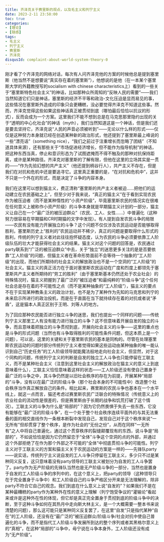 ```yaml
---
title: 齐泽克关于赛里斯的观点，以及毛主义和列宁主义
date: 2023-2-11 23:58:00
toc: true
categories:
- [理论]
- [随感]
tags: 
- 毛主义
- 列宁主义
- 赛里斯
- 齐泽克
disqusId: complaint-about-world-system-theory-0
---
```


刚才看了个齐泽克的网络对话，每次有人问齐泽克他的方案的时候他总是提到塞里斯（他当然不是想要说“真实存在着的塞里斯”），他想说的是他（在一本某个塞里斯大学的外籍教授写的socialism with chinese characteristics上）看到的一些关于“塞里斯特色社会主义”的神话，比如那种众所周知的“反映人民的需要”——我们当然知道它们只是神话，塞里斯的经济不平等和政治-文化压迫是显而易见的事，这些情况在塞里斯外造成的印象只会更糟糕，没必要觉得齐泽克不知道这些事。然而，齐泽克觉得这些如果这些神话真正被贯彻到底（哪怕最后恰恰以抗议的形式），反而会成为一个方案。这里我们不能不想到总是在马克思那里隐约出现的关于“透明的中心化社会”的神话（myth），我们当然知道这是一个神话，但是我们还是要去坚持它，齐泽克说“人民的声音必须被听到”——无论以什么样的形式——仅仅是这种努力本身就已经在创造某种新的政治形式，他还提到了塞里斯最上峰说的一些“漂亮话”（something nice），“我们之前过于注重增长而忽略了团结”（不知道具体来源），还有那些关于“市场促进经济增长，但不能作为指导机制”的神话，把这种东西当真，停止和意识形态为了试图遮掩而不得不触及的那种对抗保持距离，或许是某种路径。齐泽克对塞里斯的了解有限，但他在这里的立场其实是一贯的——“作为先验幻想的共产主义”（他还提到柄谷行人），共产主义不存在，但是我们在对抗和危机中还是要追寻它。这里真正重要的是，“在对抗和危机中”，这并不只是一个外在的形式，而是决定了斗争的内容本身。  

我们在这里可以想到猫主义，费正清称“塞里斯的共产主义者被迫……把他们的运动建立在农民基础之上”，但至少对于我来说，“真正的猫主义”在于看到实现农民作为被压迫者（而不是某种惰性的“小资产阶级”，毕竟塞里斯农民的情况实在很难在任何意义上被称作小资产阶级）的斗争本身就是早期猫主义计划的一部分，猫主义让自己在一个“最广泛的被压迫群众”（农民、工人、女性……）中普遍化（这种努力很容易在早期猫和CR时期猫的文字中发现）。有人提到自发农民斗争的局限——农民有没有能力开展独立的斗争？这个问题不仅仅涉及农民运动是否能够取得胜利，塞里斯历史上“胜利的”农民运动并不稀少，真正的问题是要取得什么形式的胜利，传统的列宁主义者对此往往抱怀疑态度，认为农民的斗争必须要依靠工人阶级队伍的壮大才能获得社会主义的结果。猫主义对这个问题的回答是，农民通过party联系到“广泛的被压迫群众”中去，关于“独立”的迷思更多关注的是是否要依靠“工人阶级”的问题，但猫主义者在革命形势面前不会等待一个抽象的“工人阶级”的出现，而他们所期待的社会主义的解放政治也不是一个空洞的“工人阶级”的社会主义。猫主义的真正活力在于面对塞里斯农民运动在广度和烈度上都领先于塞里斯共产主义者所期待的“劳工的胜利”（由于塞里斯基本仍然还处于农业社会）的特殊情况时，猫主义把握到了最广泛的“被压迫者”和最纯粹的“阶级斗争”这个任何社会总是存在着的不可能性之点（而不是某种抽象的“工人阶级”），猫主义的要点不在于实现某种教条主义的政治计划，也不是为了某种作为先知的马克思和列宁的未来启示所进行的政治投机，而是在于直面在当下就持续存在着的对抗或者说“矛盾”，这是猫本人真正区别于王明、刘等人的地方。  

为了回应那种农民能否进行独立斗争的迷思，我们也提出一个同样的问题——传统列宁主义那里工人有没有能力进行独立的斗争？这不但意味着开展自发的独立的斗争，而且意味着把独立的斗争贯彻到底，开展向社会主义的斗争——这里的重点也是斗争的形式问题（当然也有斗争取得胜利的可能性条件问题，但这本质上是一个问题），可以说，这里的关键和关于塞里斯农民的基本是同构的。尽管在处理塞里斯农民运动的问题时部分传统列宁主义者觉得如果这些运动由某种抽象的唯一能认识到自己“历史任务”的工人阶级领导就能魔法般地走向社会主义，但显然，对于这个同构的问题，传统列宁主义的判断是自发的独立工人斗争也只能停留在工联主义，而不是某种社会主义（注意到这里社会主义的解放政治在猫主义的意义上到底意味着什么），工联主义恰恰意味着这样的状态——工人阶级还没有使自己置身于最广泛的斗争之中，其斗争仍然是以旧社会秩序的存在为前提，开展某种“局部的”斗争，没有以在最广泛的阶级斗争（那个社会本身的不可能性中）改造整个社会秩序当作真正解放自己的条件。相比起来，赛里斯的农民斗争也基本在一个水平线上，就这一点而言，猫还考虑过赛里斯农民广泛联合的特殊情况（传统意义上的农业社会的流动性是很差的，但是赛里斯由于长期的战争和饥荒打破了这个情况）。工联主义的斗争为什么是“局部的”？因为它仍然畏惧于失去一些东西，它没有能够在“最广泛的阶级斗争”，在一个处于整个社会秩序连续平面外的与其无法重叠的面的相交直线作为一条根本断裂中发现自己，发现自己对于这个秩序来说“一无所有”但却贯穿了整个秩序，是作为社会的“无份之份”，从而在同样“一无所有”之人中将自己普遍化，通过这个贯穿秩序的裂缝颠覆现有的东西，说斗争是“局部的”，不如说恰恰是因为它仍然留恋于“全体”斗争这个空洞的点的外部，并通过这个外部拒绝了在作为那个外部之不可能的“全体”中彻底贯彻斗争的可能性。列宁主义对于工联主义的方案和猫主义关于农民运动的方案是一样的——先锋队party——说实话，传统列宁主义说自发的工人斗争只停留在工联主义，多少只不过是某种同义反复，这只意味着没有party领导的工联主义被划分为自发的工人斗争罢了。party作为无产阶级的先锋队当然也是无产阶级斗争的一部分，当然也是置身于自发的工人阶级斗争的序列中的，在这个意义上，把party的领导（这种领导只在于完全置身于斗争中）和工人阶级自己的斗争严格区分开来是无法理解的，除非party不符合它自己的观念。我们到底在什么意义上说“自发的”？如果我们不是在某种最糟糕的party作为某种外在性的意义上理解（列宁饱受争议的“灌输论”看起来或许是这种外在性的体现，但它却是真正完全置身于贯彻到底的阶级斗争中的决断，至于这种斗争如何在其热月中走向斯大林主义，是一个大概需要一整本书来说清楚的问题），那么这可能只是某种同义反复罢了，在这里“自发”只是指代某种“自在”的工人阶级，还没有在“最广泛的”被压迫群众/阶级斗争/社会对抗中使自己普遍化的斗争，而不是指代工人阶级斗争发展所到达的整个序列或者其黑格尔意义上的“真相”，在这种“局部的”斗争中，毋宁说在斗争本身外，工人阶级还没有成为“无产阶级”。
